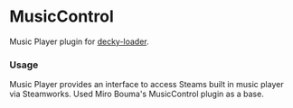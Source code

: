 # MusicControl

Music Player plugin for [decky-loader](https://github.com/SteamDeckHomebrew/decky-loader).

### Usage

Music Player provides an interface to access Steams built in music player via Steamworks. Used Miro Bouma's MusicControl plugin as a base.
